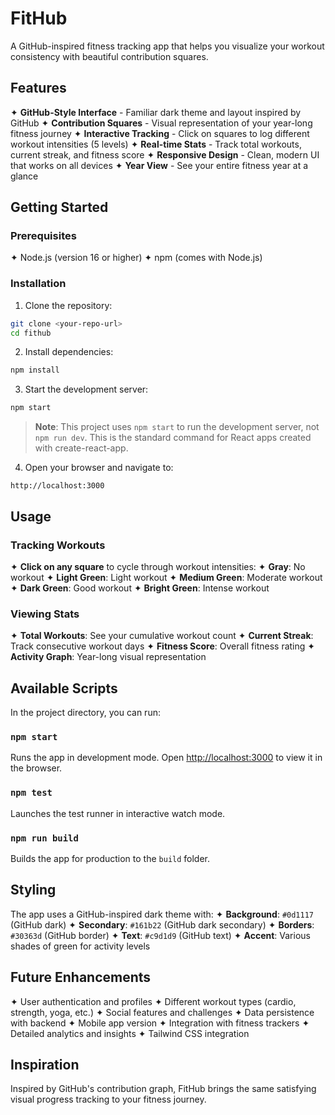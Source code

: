 # FitHub

A GitHub-inspired fitness tracking app that helps you visualize your workout consistency with beautiful contribution squares.

## Features

✦ **GitHub-Style Interface** - Familiar dark theme and layout inspired by GitHub
✦ **Contribution Squares** - Visual representation of your year-long fitness journey
✦ **Interactive Tracking** - Click on squares to log different workout intensities (5 levels)
✦ **Real-time Stats** - Track total workouts, current streak, and fitness score
✦ **Responsive Design** - Clean, modern UI that works on all devices
✦ **Year View** - See your entire fitness year at a glance

## Getting Started

### Prerequisites

✦ Node.js (version 16 or higher)
✦ npm (comes with Node.js)

### Installation

1. Clone the repository:
```bash
git clone <your-repo-url>
cd fithub
```

2. Install dependencies:
```bash
npm install
```

3. Start the development server:
```bash
npm start
```

> **Note**: This project uses `npm start` to run the development server, not `npm run dev`. This is the standard command for React apps created with create-react-app.

4. Open your browser and navigate to:
```
http://localhost:3000
```

## Usage

### Tracking Workouts
✦ **Click on any square** to cycle through workout intensities:
  ✦ **Gray**: No workout
  ✦ **Light Green**: Light workout
  ✦ **Medium Green**: Moderate workout
  ✦ **Dark Green**: Good workout
  ✦ **Bright Green**: Intense workout

### Viewing Stats
✦ **Total Workouts**: See your cumulative workout count
✦ **Current Streak**: Track consecutive workout days
✦ **Fitness Score**: Overall fitness rating
✦ **Activity Graph**: Year-long visual representation

## Available Scripts

In the project directory, you can run:

### `npm start`
Runs the app in development mode. Open [http://localhost:3000](http://localhost:3000) to view it in the browser.

### `npm test`
Launches the test runner in interactive watch mode.

### `npm run build`
Builds the app for production to the `build` folder.


## Styling

The app uses a GitHub-inspired dark theme with:
✦ **Background**: `#0d1117` (GitHub dark)
✦ **Secondary**: `#161b22` (GitHub dark secondary)
✦ **Borders**: `#30363d` (GitHub border)
✦ **Text**: `#c9d1d9` (GitHub text)
✦ **Accent**: Various shades of green for activity levels

## Future Enhancements

✦ User authentication and profiles
✦ Different workout types (cardio, strength, yoga, etc.)
✦ Social features and challenges
✦ Data persistence with backend
✦ Mobile app version
✦ Integration with fitness trackers
✦ Detailed analytics and insights
✦ Tailwind CSS integration


## Inspiration

Inspired by GitHub's contribution graph, FitHub brings the same satisfying visual progress tracking to your fitness journey. 

